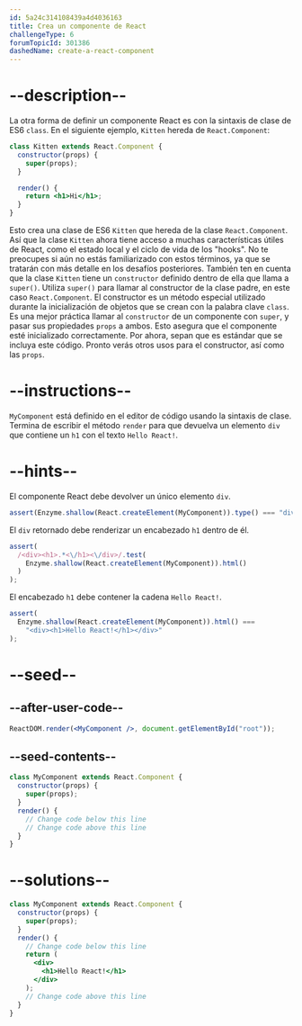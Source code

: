 ```yaml
---
id: 5a24c314108439a4d4036163
title: Crea un componente de React
challengeType: 6
forumTopicId: 301386
dashedName: create-a-react-component
---
```


# --description--

La otra forma de definir un componente React es con la sintaxis de clase de ES6 `class`. En el siguiente ejemplo, `Kitten` hereda de `React.Component`:

```jsx
class Kitten extends React.Component {
  constructor(props) {
    super(props);
  }

  render() {
    return <h1>Hi</h1>;
  }
}
```

Esto crea una clase de ES6 `Kitten` que hereda de la clase `React.Component`. Así que la clase `Kitten` ahora tiene acceso a muchas características útiles de React, como el estado local y el ciclo de vida de los "hooks". No te preocupes si aún no estás familiarizado con estos términos, ya que se tratarán con más detalle en los desafíos posteriores. También ten en cuenta que la clase `Kitten` tiene un `constructor` definido dentro de ella que llama a `super()`. Utiliza `super()` para llamar al constructor de la clase padre, en este caso `React.Component`. El constructor es un método especial utilizado durante la inicialización de objetos que se crean con la palabra clave `class`. Es una mejor práctica llamar al `constructor` de un componente con `super`, y pasar sus propiedades `props` a ambos. Esto asegura que el componente esté inicializado correctamente. Por ahora, sepan que es estándar que se incluya este código. Pronto verás otros usos para el constructor, así como las `props`.

# --instructions--

`MyComponent` está definido en el editor de código usando la sintaxis de clase. Termina de escribir el método `render` para que devuelva un elemento `div` que contiene un `h1` con el texto `Hello React!`.

# --hints--

El componente React debe devolver un único elemento `div`.

```js
assert(Enzyme.shallow(React.createElement(MyComponent)).type() === "div");
```

El `div` retornado debe renderizar un encabezado `h1` dentro de él.

```js
assert(
  /<div><h1>.*<\/h1><\/div>/.test(
    Enzyme.shallow(React.createElement(MyComponent)).html()
  )
);
```

El encabezado `h1` debe contener la cadena `Hello React!`.

```js
assert(
  Enzyme.shallow(React.createElement(MyComponent)).html() ===
    "<div><h1>Hello React!</h1></div>"
);
```

# --seed--

## --after-user-code--

```jsx
ReactDOM.render(<MyComponent />, document.getElementById("root"));
```

## --seed-contents--

```jsx
class MyComponent extends React.Component {
  constructor(props) {
    super(props);
  }
  render() {
    // Change code below this line
    // Change code above this line
  }
}
```

# --solutions--

```jsx
class MyComponent extends React.Component {
  constructor(props) {
    super(props);
  }
  render() {
    // Change code below this line
    return (
      <div>
        <h1>Hello React!</h1>
      </div>
    );
    // Change code above this line
  }
}
```
